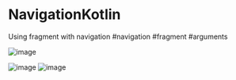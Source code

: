# NavigationKotlin
 Using fragment with navigation #navigation #fragment #arguments

![image](https://user-images.githubusercontent.com/100219838/184606291-a2b4c6ef-d3b5-4cf9-951c-62c189ae6db2.png)

![image](https://user-images.githubusercontent.com/100219838/184606410-f7ace826-f8db-4f85-abf1-291fae0f31c5.png)
![image](https://user-images.githubusercontent.com/100219838/184606449-19ae3ffb-3f9d-4ec9-b620-a5a8e394565b.png)

